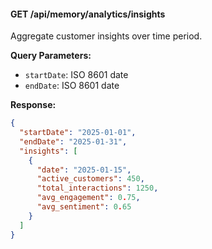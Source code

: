 #### GET /api/memory/analytics/insights

Aggregate customer insights over time period.

**Query Parameters:**

- `startDate`: ISO 8601 date
- `endDate`: ISO 8601 date

**Response:**

```json
{
  "startDate": "2025-01-01",
  "endDate": "2025-01-31",
  "insights": [
    {
      "date": "2025-01-15",
      "active_customers": 450,
      "total_interactions": 1250,
      "avg_engagement": 0.75,
      "avg_sentiment": 0.65
    }
  ]
}
```
